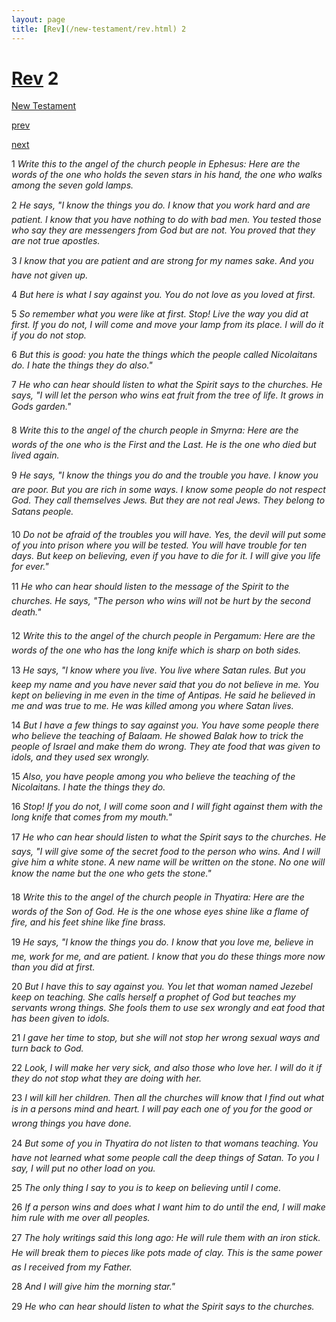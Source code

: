 ```yaml
---
layout: page
title: [Rev](/new-testament/rev.html) 2
---
```


# [Rev](/new-testament/rev.html) 2

[New Testament](/new-testament.html)


[prev](/new-testament/rev/rev-1.html)


[next](/new-testament/rev/rev-3.html)

1 _Write this to the angel of the church people in Ephesus: Here are the words of the one who holds the seven stars in his hand, the one who walks among the seven gold lamps._

2 _He says, "I know the things you do. I know that you work hard and are patient. I know that you have nothing to do with bad men. You tested those who say they are messengers from God but are not. You proved that they are not true apostles._

3 _I know that you are patient and are strong for my names sake. And you have not given up._

4 _But here is what I say against you. You do not love as you loved at first._

5 _So remember what you were like at first. Stop! Live the way you did at first. If you do not, I will come and move your lamp from its place. I will do it if you do not stop._

6 _But this is good: you hate the things which the people called Nicolaitans do. I hate the things they do also."_

7 _He who can hear should listen to what the Spirit says to the churches. He says, "I will let the person who wins eat fruit from the tree of life. It grows in Gods garden." _

8 _Write this to the angel of the church people in Smyrna: Here are the words of the one who is the First and the Last. He is the one who died but lived again._

9 _He says, "I know the things you do and the trouble you have. I know you are poor. But you are rich in some ways. I know some people do not respect God. They call themselves Jews. But they are not real Jews. They belong to Satans people._

10 _Do not be afraid of the troubles you will have. Yes, the devil will put some of you into prison where you will be tested. You will have trouble for ten days. But keep on believing, even if you have to die for it. I will give you life for ever."_

11 _He who can hear should listen to the message of the Spirit to the churches. He says,  "The person who wins will not be hurt by the second death." _

12 _Write this to the angel of the church people in Pergamum: Here are the words of the one who has the long knife which is sharp on both sides._

13 _He says, "I know where you live. You live where Satan rules. But you keep my name and you have never said that you do not believe in me. You kept on believing in me even in the time of Antipas. He said he believed in me and was true to me. He was killed among you where Satan lives._

14 _But I have a few things to say against you. You have some people there who believe the teaching of Balaam. He showed Balak how to trick the people of Israel and make them do wrong. They ate food that was given to idols, and they used sex wrongly._

15 _Also, you have people among you who believe the teaching of the Nicolaitans. I hate the things they do._

16 _Stop! If you do not, I will come soon and I will fight against them with the long knife that comes from my mouth."_

17 _He who can hear should listen to what the Spirit says to the churches. He says, "I will give some of the secret food to the person who wins. And I will give him a white stone. A new name will be written on the stone. No one will know the name but the one who gets the stone." _

18 _Write this to the angel of the church people in Thyatira: Here are the words of the Son of God. He is the one whose eyes shine like a flame of fire, and his feet shine like fine brass._

19 _He says, "I know the things you do. I know that you love me, believe in me, work for me, and are patient. I know that you do these things more now than you did at first._

20 _But I have this to say against you. You let that woman named Jezebel keep on teaching.  She calls herself a prophet of God but teaches my servants wrong things. She fools them to use sex wrongly and eat food that has been given to idols._

21 _I gave her time to stop, but she will not stop her wrong sexual ways and turn back to God._

22 _Look, I will make her very sick, and also those who love her. I will do it if they do not stop what they are doing with her._

23 _I will kill her children. Then all the churches will know that I find out what is in a persons mind and heart. I will pay each one of you for the good or wrong things you have done._

24 _But some of you in Thyatira do not listen to that womans teaching. You have not learned what some people call the deep things of Satan. To you I say, I will put no other load on you._

25 _The only thing I say to you is to keep on believing until I come._

26 _If a person wins and does what I want him to do until the end, I will make him rule with me over all peoples._

27 _The holy writings said this long ago: He will rule them with an iron stick. He will break them to pieces like pots made of clay. This is the same power as I received from my Father._

28 _And I will give him the morning star."_

29 _He who can hear should listen to what the Spirit says to the churches._

